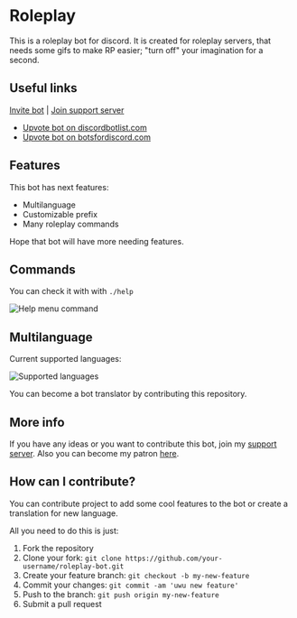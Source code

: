 # Roleplay

This is a roleplay bot for discord. It is created for roleplay servers, that needs some gifs to make RP easier; "turn off" your imagination for a second.

## Useful links

[Invite bot](https://discord.com/oauth2/authorize?client_id=784465336899862559&permissions=321608&scope=bot) | [Join support server](https://discord.gg/Hr6Z9nNE2d)

- [Upvote bot on discordbotlist.com](https://discord.ly/roleplay/upvote)
- [Upvote bot on botsfordiscord.com](https://botsfordiscord.com/bot/784465336899862559/vote)

## Features

This bot has next features:

- Multilanguage
- Customizable prefix
- Many roleplay commands

Hope that bot will have more needing features.

## Commands

You can check it with with `./help`

![Help menu command](https://cdn.discordapp.com/attachments/835192624427958313/835594485378318346/unknown.png)

## Multilanguage

Current supported languages:

![Supported languages](https://cdn.discordapp.com/attachments/835192624427958313/835592118738354187/unknown.png)

You can become a bot translator by contributing this repository.

## More info

If you have any ideas or you want to contribute this bot, join my [support server](https://discord.gg/Hr6Z9nNE2d). Also you can become my patron [here](https://patreon.com/dmax_programmer).

## How can I contribute?

You can contribute project to add some cool features to the bot or create a translation for new language.

All you need to do this is just:

1. Fork the repository
2. Clone your fork: `git clone https://github.com/your-username/roleplay-bot.git`
3. Create your feature branch: `git checkout -b my-new-feature`
4. Commit your changes: `git commit -am 'uwu new feature'`
5. Push to the branch: `git push origin my-new-feature`
6. Submit a pull request
